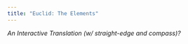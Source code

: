 ```yaml
---
title: "Euclid: The Elements"
---
```


*An Interactive Translation (w/ straight-edge and compass)?*
